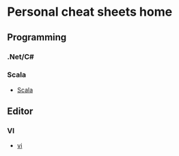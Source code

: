 # Personal cheat sheets home

## Programming

### .Net/C#

### Scala
- [Scala](scala/linq-equivalence.md)

## Editor

### VI
- [vi](editors/vi.md)
